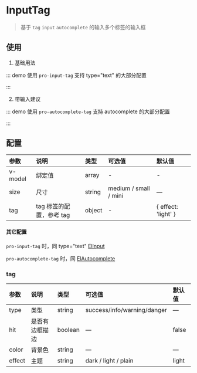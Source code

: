 # InputTag

> 基于 `tag` `input` `autocomplete` 的输入多个标签的输入框

## 使用

1. 基础用法

::: demo 使用 `pro-input-tag` 支持 type="text" 的大部分配置

<template>
  <pro-input-tag
    v-model="inputTags"
    placeholder="请输入内容,点击空格按键"
  />
</template>

<script>
import { ref } from 'vue'

export default {
  setup() {
    const inputTags = ref([])

    return {
      inputTags
    }
  }
}
</script>

:::

2. 带输入建议

::: demo 使用 `pro-autocomplete-tag` 支持 autocomplete 的大部分配置

<template>
  <pro-autocomplete-tag
    v-model="autocompleteTags"
    :fetch-suggestions="querySearch"
    placeholder="请输入内容,点击空格按键"
  />
</template>

<script>
import { ref } from 'vue'

export default {
  setup() {
    const autocompleteTags = ref([])
    const list = [
      { value: 'Go', tag: 'go' },
      { value: 'JavaScript', tag: 'javascript' },
      { value: 'Python', tag: 'python' },
    ]

    function querySearch(queryString, cb) {
      cb(queryString ? list.filter(i => {
        return i.value.indexOf(queryString.toLowerCase()) === 0
      }) : list)
    }

    return {
      autocompleteTags,
      list,
      querySearch,
    }
  }
}
</script>

:::

## 配置

| 参数    | 说明                     | 类型   | 可选值                | 默认值              |
| :------ | :----------------------- | :----- | :-------------------- | :------------------ |
| v-model | 绑定值                   | array  | -                     | -                   |
| size    | 尺寸                     | string | medium / small / mini | —                   |
| tag     | tag 标签的配置，参考 tag | object | -                     | { effect: 'light' } |

#### 其它配置

`pro-input-tag` 时，同 type="text" [ElInput](https://element-plus.gitee.io/#/zh-CN/component/input)

`pro-autocomplete-tag` 时，同 [ElAutocomplete](https://element-plus.gitee.io/#/zh-CN/component/input)

### tag

| 参数   | 说明           | 类型    | 可选值                      | 默认值 |
| :----- | :------------- | :------ | :-------------------------- | :----- |
| type   | 类型           | string  | success/info/warning/danger | —      |
| hit    | 是否有边框描边 | boolean | —                           | false  |
| color  | 背景色         | string  | —                           | —      |
| effect | 主题           | string  | dark / light / plain        | light  |
